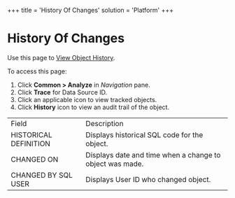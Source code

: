 +++
title = 'History Of Changes'
solution = 'Platform'
+++

# History Of Changes

<div class="use">

Use this page to [View Object
History](../../../Migration/Construct/Use_Cases/View_Object_History.htm).

</div>

To access this page:

1.  Click <span style="font-weight: bold;">Common \> Analyze</span> in
    <span style="font-style: italic;">Navigation</span> pane.
2.  Click <span style="font-weight: bold;">Trace</span> for Data Source
    ID.
3.  Click an applicable icon to view tracked objects.
4.  Click <span style="font-weight: bold;">History</span> icon to view
    an audit trail of the
object.

|                       |                                                          |
| --------------------- | -------------------------------------------------------- |
| Field                 | Description                                              |
| HISTORICAL DEFINITION | Displays historical SQL code for the object.             |
| CHANGED ON            | Displays date and time when a change to object was made. |
| CHANGED BY SQL USER   | Displays User ID who changed object.                     |
